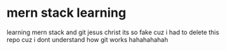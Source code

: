 # mern stack learning

learning mern stack and git jesus christ its so fake cuz i had to delete this repo cuz i dont understand how git works hahahahahah
